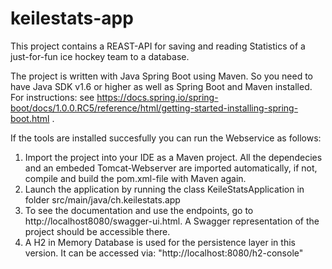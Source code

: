 ﻿# keilestats-app
This project contains a REAST-API for saving and reading Statistics of a just-for-fun ice hockey team to a database.

The project is written with Java Spring Boot using Maven. So you need to have Java SDK v1.6 or higher as well as Spring Boot and Maven installed.
For instructions: see https://docs.spring.io/spring-boot/docs/1.0.0.RC5/reference/html/getting-started-installing-spring-boot.html .

If the tools are installed succesfully you can run the Webservice as follows:

1. Import the project into your IDE as a Maven project. All the dependecies and an embeded Tomcat-Webserver are imported automatically, if not, compile and build the pom.xml-file with Maven again.
2. Launch the application by running the class KeileStatsApplication in folder src/main/java/ch.keilestats.app
3. To see the documentation and use the endpoints, go to http://localhost8080/swagger-ui.html. A Swagger representation of the project should be accessible there.
4. A H2 in Memory Database is used for the persistence layer in this version. It can be accessed via: "http://localhost:8080/h2-console"

